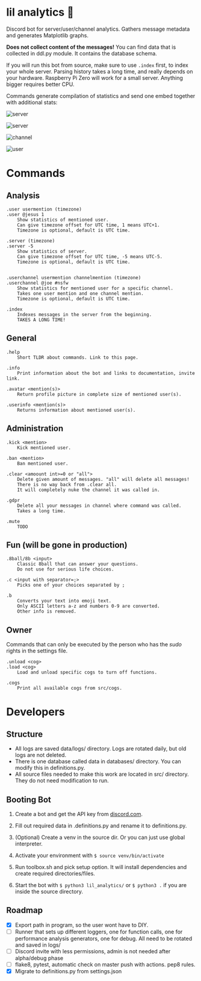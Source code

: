 # lil analytics :robot:
Discord bot for server/user/channel analytics. Gathers message metadata and generates Matplotlib graphs.

**Does not collect content of the messages!** You can find data that is collected in ddl.py module. It contains the database schema.

If you will run this bot from source, make sure to use `.index` first, to index your whole server. Parsing history takes a long time, and really depends on your hardware. Raspberry Pi Zero will work for a small server. Anything bigger requires better CPU.



Commands generate compilation of statistics and send one embed together with additional stats:

![server](data/media/readme/serverinfo.png)

![server](data/media/readme/server.png)

![channel](data/media/readme/channel.png)

![user](data/media/readme/user.png)

# Commands

## Analysis

```
.user usermention (timezone)
.user @jesus 1
	Show statistics of mentioned user.
	Can give timezone offset for UTC time, 1 means UTC+1.
	Timezone is optional, default is UTC time.

.server (timezone)
.server -5
	Show statistics of server.
	Can give timezone offset for UTC time, -5 means UTC-5.
	Timezone is optional, default is UTC time.


.userchannel usermention channelmention (timezone)
.userchannel @joe #nsfw
	Show statistics for mentioned user for a specific channel.
	Takes one user mention and one channel mention.
	Timezone is optional, default is UTC time.
	
.index
	Indexes messages in the server from the beginning.
	TAKES A LONG TIME!
```



## General

```
.help
	Short TLDR about commands. Link to this page.

.info
	Print information about the bot and links to documentation, invite link.
	
.avatar <mention(s)>
	Return profile picture in complete size of mentioned user(s).
	
.userinfo <mention(s)>
	Returns information about mentioned user(s).
```



## Administration

```
.kick <mention>
	Kick mentioned user.

.ban <mention>
	Ban mentioned user.

.clear <amoount int>=0 or "all">
	Delete given amount of messages. "all" will delete all messages!
	There is no way back from .clear all.
    It will completely nuke the channel it was called in.
    
.gdpr
	Delete all your messages in channel where command was called.
	Takes a long time.
	
.mute 
	TODO
```



## Fun (will be gone in production)

```
.8ball/8b <input>
	Classic 8ball that can answer your questions. 
	Do not use for serious life choices.

.c <input with separator=;>
	Picks one of your choices separated by ;
	
.b
	Converts your text into emoji text. 
	Only ASCII letters a-z and numbers 0-9 are converted.
	Other info is removed.
```



## Owner

Commands that can only be executed by the person who has the *sudo* rights in the settings file.

```
.unload <cog>
.load <cog>
	Load and unload specific cogs to turn off functions.

.cogs
	Print all available cogs from src/cogs.
```



# Developers

## Structure

- All logs are saved data/logs/ directory. Logs are rotated daily, but old logs are not deleted.
- There is one database called data in databases/ directory. You can modify this in definitions.py.
- All source files needed to make this work are located in src/ directory. They do not need modification to run.



## Booting Bot

1. Create a bot and get the API key from [discord.com](https://discord.com/developers/applications).

2. Fill out required data in .definitions.py and rename it to definitions.py.

3. (Optional) Create a venv in the source dir. Or you can just use global interpreter.
  1. Activate your environment with `$ source venv/bin/activate`

4. Run toolbox.sh and pick setup option. It will install dependencies and create required directories/files.

8. Start the bot with `$ python3 lil_analytics/` or `$ python3 .` if you are inside the source directory.



## Roadmap

- [x] Export path in program, so the user wont have to DIY.
- [ ] Runner that sets up different loggers, one for function calls, one for performance analysis generators, one for debug. All need to be rotated and saved in logs/
- [ ] Discord invite with less permissions, admin is not needed after alpha/debug phase
- [ ] flake8, pytest, automatic check on master push with actions. pep8 rules.
- [x] Migrate to definitions.py from settings.json
